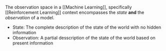 The observation space in a [[Machine Learning]], specifically [[Reinforcement Learning]] context encompasses the *state* **and** the *observation* of a model.

- State: The complete description of the state of the world with no hidden information
- Observation: A partial desscription of the state of the world based on present information